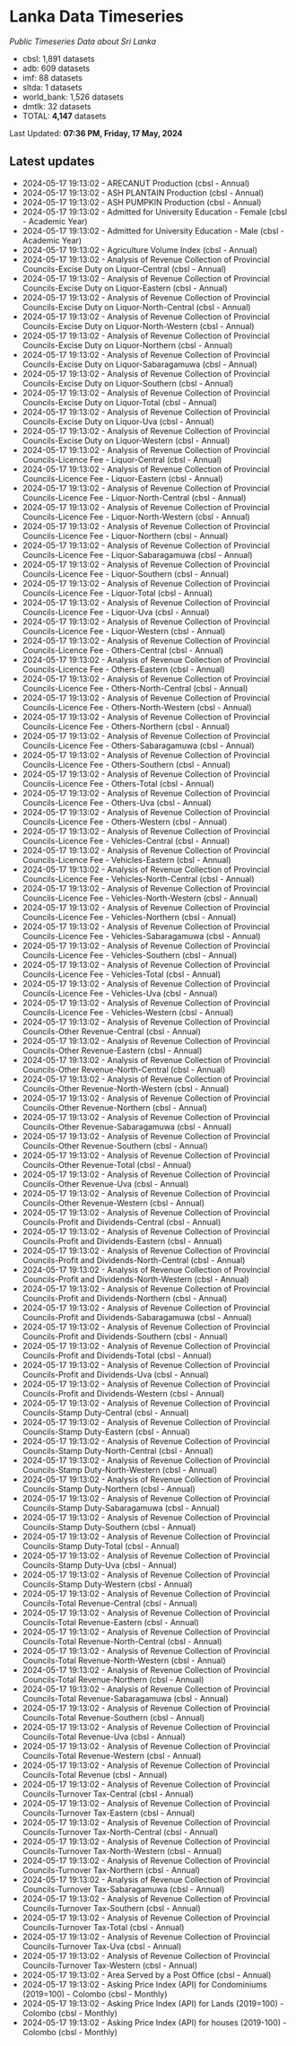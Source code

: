 # Lanka Data Timeseries
*Public Timeseries Data about Sri Lanka*

* cbsl: 1,891 datasets
* adb: 609 datasets
* imf: 88 datasets
* sltda: 1 datasets
* world_bank: 1,526 datasets
* dmtlk: 32 datasets
* TOTAL: **4,147** datasets

Last Updated: **07:36 PM, Friday, 17 May, 2024**

## Latest updates

* 2024-05-17 19:13:02 - ARECANUT Production (cbsl - Annual)
* 2024-05-17 19:13:02 - ASH PLANTAIN Production (cbsl - Annual)
* 2024-05-17 19:13:02 - ASH PUMPKIN Production (cbsl - Annual)
* 2024-05-17 19:13:02 - Admitted for University Education - Female (cbsl - Academic Year)
* 2024-05-17 19:13:02 - Admitted for University Education - Male (cbsl - Academic Year)
* 2024-05-17 19:13:02 - Agriculture Volume Index (cbsl - Annual)
* 2024-05-17 19:13:02 - Analysis of Revenue Collection of Provincial Councils-Excise Duty on Liquor-Central (cbsl - Annual)
* 2024-05-17 19:13:02 - Analysis of Revenue Collection of Provincial Councils-Excise Duty on Liquor-Eastern (cbsl - Annual)
* 2024-05-17 19:13:02 - Analysis of Revenue Collection of Provincial Councils-Excise Duty on Liquor-North-Central (cbsl - Annual)
* 2024-05-17 19:13:02 - Analysis of Revenue Collection of Provincial Councils-Excise Duty on Liquor-North-Western (cbsl - Annual)
* 2024-05-17 19:13:02 - Analysis of Revenue Collection of Provincial Councils-Excise Duty on Liquor-Northern (cbsl - Annual)
* 2024-05-17 19:13:02 - Analysis of Revenue Collection of Provincial Councils-Excise Duty on Liquor-Sabaragamuwa (cbsl - Annual)
* 2024-05-17 19:13:02 - Analysis of Revenue Collection of Provincial Councils-Excise Duty on Liquor-Southern (cbsl - Annual)
* 2024-05-17 19:13:02 - Analysis of Revenue Collection of Provincial Councils-Excise Duty on Liquor-Total (cbsl - Annual)
* 2024-05-17 19:13:02 - Analysis of Revenue Collection of Provincial Councils-Excise Duty on Liquor-Uva (cbsl - Annual)
* 2024-05-17 19:13:02 - Analysis of Revenue Collection of Provincial Councils-Excise Duty on Liquor-Western (cbsl - Annual)
* 2024-05-17 19:13:02 - Analysis of Revenue Collection of Provincial Councils-Licence Fee - Liquor-Central (cbsl - Annual)
* 2024-05-17 19:13:02 - Analysis of Revenue Collection of Provincial Councils-Licence Fee - Liquor-Eastern (cbsl - Annual)
* 2024-05-17 19:13:02 - Analysis of Revenue Collection of Provincial Councils-Licence Fee - Liquor-North-Central (cbsl - Annual)
* 2024-05-17 19:13:02 - Analysis of Revenue Collection of Provincial Councils-Licence Fee - Liquor-North-Western (cbsl - Annual)
* 2024-05-17 19:13:02 - Analysis of Revenue Collection of Provincial Councils-Licence Fee - Liquor-Northern (cbsl - Annual)
* 2024-05-17 19:13:02 - Analysis of Revenue Collection of Provincial Councils-Licence Fee - Liquor-Sabaragamuwa (cbsl - Annual)
* 2024-05-17 19:13:02 - Analysis of Revenue Collection of Provincial Councils-Licence Fee - Liquor-Southern (cbsl - Annual)
* 2024-05-17 19:13:02 - Analysis of Revenue Collection of Provincial Councils-Licence Fee - Liquor-Total (cbsl - Annual)
* 2024-05-17 19:13:02 - Analysis of Revenue Collection of Provincial Councils-Licence Fee - Liquor-Uva (cbsl - Annual)
* 2024-05-17 19:13:02 - Analysis of Revenue Collection of Provincial Councils-Licence Fee - Liquor-Western (cbsl - Annual)
* 2024-05-17 19:13:02 - Analysis of Revenue Collection of Provincial Councils-Licence Fee - Others-Central (cbsl - Annual)
* 2024-05-17 19:13:02 - Analysis of Revenue Collection of Provincial Councils-Licence Fee - Others-Eastern (cbsl - Annual)
* 2024-05-17 19:13:02 - Analysis of Revenue Collection of Provincial Councils-Licence Fee - Others-North-Central (cbsl - Annual)
* 2024-05-17 19:13:02 - Analysis of Revenue Collection of Provincial Councils-Licence Fee - Others-North-Western (cbsl - Annual)
* 2024-05-17 19:13:02 - Analysis of Revenue Collection of Provincial Councils-Licence Fee - Others-Northern (cbsl - Annual)
* 2024-05-17 19:13:02 - Analysis of Revenue Collection of Provincial Councils-Licence Fee - Others-Sabaragamuwa (cbsl - Annual)
* 2024-05-17 19:13:02 - Analysis of Revenue Collection of Provincial Councils-Licence Fee - Others-Southern (cbsl - Annual)
* 2024-05-17 19:13:02 - Analysis of Revenue Collection of Provincial Councils-Licence Fee - Others-Total (cbsl - Annual)
* 2024-05-17 19:13:02 - Analysis of Revenue Collection of Provincial Councils-Licence Fee - Others-Uva (cbsl - Annual)
* 2024-05-17 19:13:02 - Analysis of Revenue Collection of Provincial Councils-Licence Fee - Others-Western (cbsl - Annual)
* 2024-05-17 19:13:02 - Analysis of Revenue Collection of Provincial Councils-Licence Fee - Vehicles-Central (cbsl - Annual)
* 2024-05-17 19:13:02 - Analysis of Revenue Collection of Provincial Councils-Licence Fee - Vehicles-Eastern (cbsl - Annual)
* 2024-05-17 19:13:02 - Analysis of Revenue Collection of Provincial Councils-Licence Fee - Vehicles-North-Central (cbsl - Annual)
* 2024-05-17 19:13:02 - Analysis of Revenue Collection of Provincial Councils-Licence Fee - Vehicles-North-Western (cbsl - Annual)
* 2024-05-17 19:13:02 - Analysis of Revenue Collection of Provincial Councils-Licence Fee - Vehicles-Northern (cbsl - Annual)
* 2024-05-17 19:13:02 - Analysis of Revenue Collection of Provincial Councils-Licence Fee - Vehicles-Sabaragamuwa (cbsl - Annual)
* 2024-05-17 19:13:02 - Analysis of Revenue Collection of Provincial Councils-Licence Fee - Vehicles-Southern (cbsl - Annual)
* 2024-05-17 19:13:02 - Analysis of Revenue Collection of Provincial Councils-Licence Fee - Vehicles-Total (cbsl - Annual)
* 2024-05-17 19:13:02 - Analysis of Revenue Collection of Provincial Councils-Licence Fee - Vehicles-Uva (cbsl - Annual)
* 2024-05-17 19:13:02 - Analysis of Revenue Collection of Provincial Councils-Licence Fee - Vehicles-Western (cbsl - Annual)
* 2024-05-17 19:13:02 - Analysis of Revenue Collection of Provincial Councils-Other Revenue-Central (cbsl - Annual)
* 2024-05-17 19:13:02 - Analysis of Revenue Collection of Provincial Councils-Other Revenue-Eastern (cbsl - Annual)
* 2024-05-17 19:13:02 - Analysis of Revenue Collection of Provincial Councils-Other Revenue-North-Central (cbsl - Annual)
* 2024-05-17 19:13:02 - Analysis of Revenue Collection of Provincial Councils-Other Revenue-North-Western (cbsl - Annual)
* 2024-05-17 19:13:02 - Analysis of Revenue Collection of Provincial Councils-Other Revenue-Northern (cbsl - Annual)
* 2024-05-17 19:13:02 - Analysis of Revenue Collection of Provincial Councils-Other Revenue-Sabaragamuwa (cbsl - Annual)
* 2024-05-17 19:13:02 - Analysis of Revenue Collection of Provincial Councils-Other Revenue-Southern (cbsl - Annual)
* 2024-05-17 19:13:02 - Analysis of Revenue Collection of Provincial Councils-Other Revenue-Total (cbsl - Annual)
* 2024-05-17 19:13:02 - Analysis of Revenue Collection of Provincial Councils-Other Revenue-Uva (cbsl - Annual)
* 2024-05-17 19:13:02 - Analysis of Revenue Collection of Provincial Councils-Other Revenue-Western (cbsl - Annual)
* 2024-05-17 19:13:02 - Analysis of Revenue Collection of Provincial Councils-Profit and Dividends-Central (cbsl - Annual)
* 2024-05-17 19:13:02 - Analysis of Revenue Collection of Provincial Councils-Profit and Dividends-Eastern (cbsl - Annual)
* 2024-05-17 19:13:02 - Analysis of Revenue Collection of Provincial Councils-Profit and Dividends-North-Central (cbsl - Annual)
* 2024-05-17 19:13:02 - Analysis of Revenue Collection of Provincial Councils-Profit and Dividends-North-Western (cbsl - Annual)
* 2024-05-17 19:13:02 - Analysis of Revenue Collection of Provincial Councils-Profit and Dividends-Northern (cbsl - Annual)
* 2024-05-17 19:13:02 - Analysis of Revenue Collection of Provincial Councils-Profit and Dividends-Sabaragamuwa (cbsl - Annual)
* 2024-05-17 19:13:02 - Analysis of Revenue Collection of Provincial Councils-Profit and Dividends-Southern (cbsl - Annual)
* 2024-05-17 19:13:02 - Analysis of Revenue Collection of Provincial Councils-Profit and Dividends-Total (cbsl - Annual)
* 2024-05-17 19:13:02 - Analysis of Revenue Collection of Provincial Councils-Profit and Dividends-Uva (cbsl - Annual)
* 2024-05-17 19:13:02 - Analysis of Revenue Collection of Provincial Councils-Profit and Dividends-Western (cbsl - Annual)
* 2024-05-17 19:13:02 - Analysis of Revenue Collection of Provincial Councils-Stamp Duty-Central (cbsl - Annual)
* 2024-05-17 19:13:02 - Analysis of Revenue Collection of Provincial Councils-Stamp Duty-Eastern (cbsl - Annual)
* 2024-05-17 19:13:02 - Analysis of Revenue Collection of Provincial Councils-Stamp Duty-North-Central (cbsl - Annual)
* 2024-05-17 19:13:02 - Analysis of Revenue Collection of Provincial Councils-Stamp Duty-North-Western (cbsl - Annual)
* 2024-05-17 19:13:02 - Analysis of Revenue Collection of Provincial Councils-Stamp Duty-Northern (cbsl - Annual)
* 2024-05-17 19:13:02 - Analysis of Revenue Collection of Provincial Councils-Stamp Duty-Sabaragamuwa (cbsl - Annual)
* 2024-05-17 19:13:02 - Analysis of Revenue Collection of Provincial Councils-Stamp Duty-Southern (cbsl - Annual)
* 2024-05-17 19:13:02 - Analysis of Revenue Collection of Provincial Councils-Stamp Duty-Total (cbsl - Annual)
* 2024-05-17 19:13:02 - Analysis of Revenue Collection of Provincial Councils-Stamp Duty-Uva (cbsl - Annual)
* 2024-05-17 19:13:02 - Analysis of Revenue Collection of Provincial Councils-Stamp Duty-Western (cbsl - Annual)
* 2024-05-17 19:13:02 - Analysis of Revenue Collection of Provincial Councils-Total Revenue-Central (cbsl - Annual)
* 2024-05-17 19:13:02 - Analysis of Revenue Collection of Provincial Councils-Total Revenue-Eastern (cbsl - Annual)
* 2024-05-17 19:13:02 - Analysis of Revenue Collection of Provincial Councils-Total Revenue-North-Central (cbsl - Annual)
* 2024-05-17 19:13:02 - Analysis of Revenue Collection of Provincial Councils-Total Revenue-North-Western (cbsl - Annual)
* 2024-05-17 19:13:02 - Analysis of Revenue Collection of Provincial Councils-Total Revenue-Northern (cbsl - Annual)
* 2024-05-17 19:13:02 - Analysis of Revenue Collection of Provincial Councils-Total Revenue-Sabaragamuwa (cbsl - Annual)
* 2024-05-17 19:13:02 - Analysis of Revenue Collection of Provincial Councils-Total Revenue-Southern (cbsl - Annual)
* 2024-05-17 19:13:02 - Analysis of Revenue Collection of Provincial Councils-Total Revenue-Uva (cbsl - Annual)
* 2024-05-17 19:13:02 - Analysis of Revenue Collection of Provincial Councils-Total Revenue-Western (cbsl - Annual)
* 2024-05-17 19:13:02 - Analysis of Revenue Collection of Provincial Councils-Total Revenue (cbsl - Annual)
* 2024-05-17 19:13:02 - Analysis of Revenue Collection of Provincial Councils-Turnover Tax-Central (cbsl - Annual)
* 2024-05-17 19:13:02 - Analysis of Revenue Collection of Provincial Councils-Turnover Tax-Eastern (cbsl - Annual)
* 2024-05-17 19:13:02 - Analysis of Revenue Collection of Provincial Councils-Turnover Tax-North-Central (cbsl - Annual)
* 2024-05-17 19:13:02 - Analysis of Revenue Collection of Provincial Councils-Turnover Tax-North-Western (cbsl - Annual)
* 2024-05-17 19:13:02 - Analysis of Revenue Collection of Provincial Councils-Turnover Tax-Northern (cbsl - Annual)
* 2024-05-17 19:13:02 - Analysis of Revenue Collection of Provincial Councils-Turnover Tax-Sabaragamuwa (cbsl - Annual)
* 2024-05-17 19:13:02 - Analysis of Revenue Collection of Provincial Councils-Turnover Tax-Southern (cbsl - Annual)
* 2024-05-17 19:13:02 - Analysis of Revenue Collection of Provincial Councils-Turnover Tax-Total (cbsl - Annual)
* 2024-05-17 19:13:02 - Analysis of Revenue Collection of Provincial Councils-Turnover Tax-Uva (cbsl - Annual)
* 2024-05-17 19:13:02 - Analysis of Revenue Collection of Provincial Councils-Turnover Tax-Western (cbsl - Annual)
* 2024-05-17 19:13:02 - Area Served by a Post Office (cbsl - Annual)
* 2024-05-17 19:13:02 - Asking Price Index (API) for Condominiums (2019=100) - Colombo (cbsl - Monthly)
* 2024-05-17 19:13:02 - Asking Price Index (API) for Lands (2019=100) - Colombo (cbsl - Monthly)
* 2024-05-17 19:13:02 - Asking Price Index (API) for houses (2019-100) - Colombo (cbsl - Monthly)